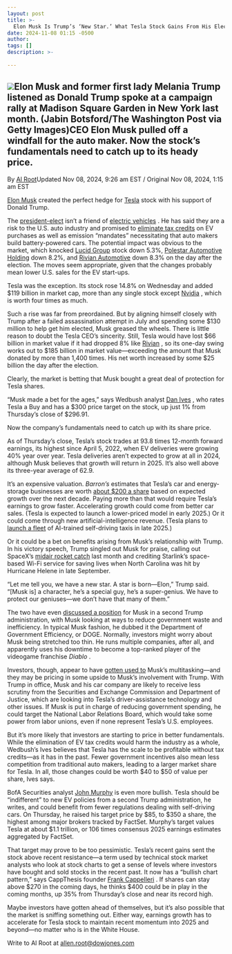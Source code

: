 ```yaml
---
layout: post
title: >-
  Elon Musk Is Trump’s ‘New Star.’ What Tesla Stock Gains From His Election Win.
date: 2024-11-08 01:15 -0500
author: 
tags: []
description: >-
  
---
```

![](https://images.barrons.com/im-98814161?width=940&height=626)Elon Musk and former first lady Melania Trump listened as Donald Trump spoke at a campaign rally at Madison Square Garden in New York last month.  (Jabin Botsford/The Washington Post via Getty Images)CEO Elon Musk pulled off a windfall for the auto maker. Now the stock’s fundamentals need to catch up to its heady price.
-------------------------------------------------------------------------------------------------------------------------

By [Al Root](https://www.barrons.com/authors/al-root?mod=article_byline)Updated Nov 08, 2024, 9:26 am EST / Original Nov 08, 2024, 1:15 am EST

[Elon Musk](https://www.barrons.com/articles/spacex-musk-joe-rogan-stock-3716a772?mod=article_inline) created the perfect hedge for [Tesla](/market-data/stocks/tsla?mod=article_chiclet) stock with his support of Donald Trump.

The [president-elect](https://www.barrons.com/livecoverage/election-results-trump-harris-2024?mod=article_inline) isn’t a friend of [electric vehicles](https://www.barrons.com/articles/tesla-ev-stock-trump-problem-fa1442aa?mod=article_inline) . He has said they are a risk to the U.S. auto industry and promised to [eliminate tax credits](https://www.barrons.com/articles/tesla-trump-ev-tax-credits-ceb2e1fc?mod=article_inline) on EV purchases as well as emission “mandates” necessitating that auto makers build battery-powered cars. The potential impact was obvious to the market, which knocked [Lucid Group](/market-data/stocks/lcid?mod=article_chiclet) stock down 5.3%, [Polestar Automotive Holding](/market-data/stocks/psny?mod=article_chiclet) down 8.2%, and [Rivian Automotive](/market-data/stocks/rivn?mod=article_chiclet) down 8.3% on the day after the election. The moves seem appropriate, given that the changes probably mean lower U.S. sales for the EV start-ups.

Tesla was the exception. Its stock rose 14.8% on Wednesday and added \$119 billion in market cap, more than any single stock except [Nvidia](/market-data/stocks/nvda?mod=article_chiclet) , which is worth four times as much.

Such a rise was far from preordained. But by aligning himself closely with Trump after a failed assassination attempt in July and spending some \$130 million to help get him elected, Musk greased the wheels. There is little reason to doubt the Tesla CEO’s sincerity. Still, Tesla would have lost \$66 billion in market value if it had dropped 8% like [Rivian](/market-data/stocks/rivn?mod=article_chiclet) , so its one-day swing works out to \$185 billion in market value—exceeding the amount that Musk donated by more than 1,400 times. His net worth increased by some \$25 billion the day after the election.

Clearly, the market is betting that Musk bought a great deal of protection for Tesla shares.

“Musk made a bet for the ages,” says Wedbush analyst [Dan Ives](https://www.barrons.com/articles/tesla-stock-price-musk-trump-3a1797f3?refsec=markets&mod=article_inline) , who rates Tesla a Buy and has a \$300 price target on the stock, up just 1% from Thursday’s close of \$296.91.

Now the company’s fundamentals need to catch up with its share price.

As of Thursday’s close, Tesla’s stock trades at 93.8 times 12-month forward earnings, its highest since April 5, 2022, when EV deliveries were growing 40% year over year. Tesla deliveries aren’t expected to grow at all in 2024, although Musk believes that growth will return in 2025. It’s also well above its three-year average of 62.9.

It’s an expensive valuation. *Barron’s* estimates that Tesla’s car and energy-storage businesses are worth [about \$200 a share](https://www.barrons.com/articles/tesla-stock-robotaxi-day-elon-musk-ec7050c2?mod=article_inline) based on expected growth over the next decade. Paying more than that would require Tesla’s earnings to grow faster. Accelerating growth could come from better car sales. (Tesla is expected to launch a lower-priced model in early 2025.) Or it could come through new artificial-intelligence revenue. (Tesla plans to [launch a fleet](https://www.barrons.com/livecoverage/tesla-robotaxi-event?mod=article_inline) of AI-trained self-driving taxis in late 2025.)

Or it could be a bet on benefits arising from Musk’s relationship with Trump. In his victory speech, Trump singled out Musk for praise, calling out SpaceX’s [midair rocket catch](https://www.barrons.com/articles/spacex-space-launch-starship-ad207bfe?mod=article_inline) last month and crediting Starlink’s space-based Wi-Fi service for saving lives when North Carolina was hit by Hurricane Helene in late September.

“Let me tell you, we have a new star. A star is born—Elon,” Trump said. “[Musk is] a character, he’s a special guy, he’s a super-genius. We have to protect our geniuses—we don’t have that many of them.”

The two have even [discussed a position](https://www.barrons.com/articles/elon-musk-trump-efficiencycouncil-tesla-00167d0f?mod=article_inline) for Musk in a second Trump administration, with Musk looking at ways to reduce government waste and inefficiency. In typical Musk fashion, he dubbed it the Department of Government Efficiency, or DOGE. Normally, investors might worry about Musk being stretched too thin. He runs multiple companies, after all, and apparently uses his downtime to become a top-ranked player of the videogame franchise *Diablo* .

Investors, though, appear to have [gotten used to](https://www.barrons.com/articles/tesla-elon-musk-stock-twitter-51650058828?mod=article_inline) Musk’s multitasking—and they may be pricing in some upside to Musk’s involvement with Trump. With Trump in office, Musk and his car company are likely to receive less scrutiny from the Securities and Exchange Commission and Department of Justice, which are looking into Tesla’s driver-assistance technology and other issues. If Musk is put in charge of reducing government spending, he could target the National Labor Relations Board, which would take some power from labor unions, even if none represent Tesla’s U.S. employees.

But it’s more likely that investors are starting to price in better fundamentals. While the elimination of EV tax credits would harm the industry as a whole, Wedbush’s Ives believes that Tesla has the scale to be profitable without tax credits—as it has in the past. Fewer government incentives also mean less competition from traditional auto makers, leading to a larger market share for Tesla. In all, those changes could be worth \$40 to \$50 of value per share, Ives says.

BofA Securities analyst [John Murphy](https://www.barrons.com/articles/china-ev-tesla-ford-gm-trade-tarrifs-63cd62cc?mod=article_inline) is even more bullish. Tesla should be “indifferent” to new EV policies from a second Trump administration, he writes, and could benefit from fewer regulations dealing with self-driving cars. On Thursday, he raised his target price by \$85, to \$350 a share, the highest among major brokers tracked by FactSet. Murphy’s target values Tesla at about \$1.1 trillion, or 106 times consensus 2025 earnings estimates aggregated by FactSet.

That target may prove to be too pessimistic. Tesla’s recent gains sent the stock above recent resistance—a term used by technical stock market analysts who look at stock charts to get a sense of levels where investors have bought and sold stocks in the recent past. It now has a “bullish chart pattern,” says CappThesis founder [Frank Cappelleri](https://www.barrons.com/articles/nvidia-stock-price-sp-500-news-65ea9e2b?mod=article_inline) . If shares can stay above \$270 in the coming days, he thinks \$400 could be in play in the coming months, up 35% from Thursday’s close and near its record high.

Maybe investors have gotten ahead of themselves, but it’s also possible that the market is sniffing something out. Either way, earnings growth has to accelerate for Tesla stock to maintain recent momentum into 2025 and beyond—no matter who is in the White House.

Write to Al Root at [allen.root@dowjones.com](mailto:allen.root@dowjones.com)

